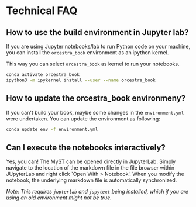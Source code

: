 # Technical FAQ

## How to use the build environment in Jupyter lab?

If you are using Jupyter notebooks/lab to run Python code on your machine, you
can install the `orcestra_book` environment as an ipython kernel.

This way you can select `orcestra_book` as kernel to run your notebooks.

```bash
conda activate orcestra_book
ipython3 -m ipykernel install --user --name orcestra_book
```

## How to update the orcestra_book environmeny?

If you can't build your book, maybe some changes in the `environment.yml` were undertaken.
You can update the environment as following:

```bash
conda update env -f environment.yml
```

## Can I execute the notebooks interactively?

Yes, you can! The [MyST](https://mystmd.org) can be opened directly in
JupyterLab. Simply navigate to the location of the markdown file in the file
browser within JUpyterLab and right click `Open With > Notebook'. When you 
modify the notebook, the underlying markdown file is automatically synchronized.

_Note: This requires `jupterlab` and `jupytext` being installed, which if you 
are using an old environment might not be true._
